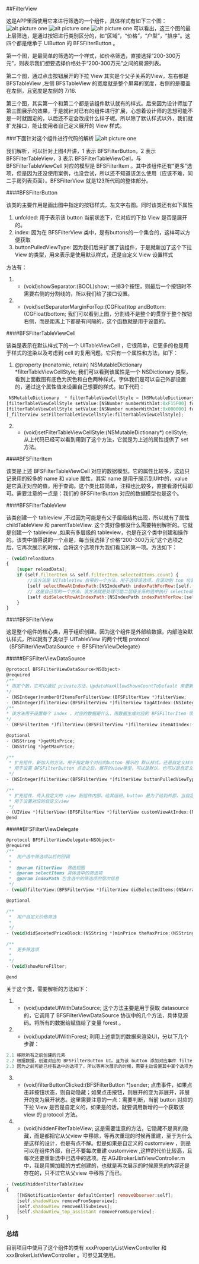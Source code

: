 ##FilterView

这是APP里面使用它来进行筛选的一个组件，具体样式有如下三个图：
![alt picture one](./Images/1.jpg "图一")
![alt picture one](./Images/2.jpg "图二")
![alt picture one](./Images/3.jpg "图三")
可以看出，这三个图的最上层筛选，是通过按钮进行类别区分的，如“区域”，“价格”，“户型”，“排序”。这四个都是继承于 UIButton 的 BFSFilterButton 。

第一个图，是最简单的筛选的一个样式，如价格筛选，直接选择“200-300万元”，则表示我们想要选择价格处于“200-300万元”之间的房源列表。

第二个图，通过点击按钮展开的下拉 View 其实是个父子关系的View，左右都是 BFSTableView ,左侧 BFSTableView 的宽度就是整个屏幕的宽度，右侧的是覆盖在左侧，且宽度是左侧的 7/16.

第三个图，其实第一个和第二个都是该组件默认就有的样式。后来因为设计师加了第三图展示的效果，于是就针对已有的组件进行扩展，心想着设计师的思想可能不是一时就固定的，以后还不定会改成什么样子呢。所以除了默认样式以外，我们就扩充接口，能让使用者自己定义展开的 View 样式。


###下面针对这个组件进行代码的解析
![alt picture one](./Images/4.jpg "图四")

我们解析，可以针对上图4开讲，1 表示 BFSFilterButton，2 表示 BFSFilterTableView，3 表示 BFSFilterTableViewCell，与 BFSFilterTableViewCell 对应的模型是 BFSFilterItem 。其中该组件还有“更多”选项，但是因为还没使用案例，也没尝试，所以还不知道该怎么使用（应该不难，同二手房列表页面）。BFSFilterView 就是123所代码的整体部分。

####BFSFilterButton

该类的主要作用是画出图中指定的按钮样式，左文字右图。同时该类还有如下属性 
1. unfolded: 用于表示该 button 当前状态下，它对应的下拉 View 是否是展开的。
2. index: 因为在 BFSFilterView 类中，是有buttons的一个集合的，这样可以方便获取
3. buttonPulledViewType: 因为我们后来扩展了该组件，于是就新加了这个下拉 View 的类型，用来表示是使用默认样式，还是自定义 View 设置样式

方法有：
1. - (void)showSeparator:(BOOL)show; 一排3个按钮，则最后一个按钮时不需要右侧的分割线的，所以我们给了接口设置。
2. - (void)setSeparatorMarginForTop:(CGFloat)top andBottom:(CGFloat)bottom; 我们可以看到上图，分割线不是整个的贯穿于整个按钮右侧，而是距离上下都是有间隔的，这个函数就是用于设置的。


####BFSFilterTableViewCell

该类是表示在默认样式下的一个 UITableViewCell ，它很简单，它更多的也是用于样式的渲染以及考虑到 cell 的复用问题。它只有一个属性和方法，如下：

1. @property (nonatomic, retain) NSMutableDictionary *filterTableViewCellStyle; 我们可以看到该属性是一个 NSDictionary 类型，看到上面截图有底色为灰色和白色两种样式，字体我们是可以自己外部设置的，通过这个属性值来设置自己想要的样式。如下代码：
```javascript
 NSMutableDictionary  * filterTableViewCellStyle = [NSMutableDictionary dictionary];
[filterTableViewCellStyle setValue:[NSNumber numberWithInt:0xF15F00] forKey:@"CellLabelSelectTextColor"];
[filterTableViewCellStyle setValue:[NSNumber numberWithInt:0x000000] forKey:@"CellLabelTextColor"];
[_filterView setFilterTableViewCellStyle:filterTableViewCellStyle];
```

2. - (void)setFilterTableViewCellStyle:(NSMutableDictionary*) cellStyle; 从上代码已经可以看到用到了这个方法，它就是为上述的属性提供了 set 方法。


####BFSFilterItem

该类是上述 BFSFilterTableViewCell 对应的数据模型。它的属性比较多，这边只记录用的较多的 name 和 value 属性，其实 name 是用于展示到UI中的，value 是它真正对应的值，用于查询。这个类比较简单，注释也比较多，直接看源代码即可。需要注意的一点是：我们的 BFSFilterButton 对应的数据模型也是这个。


####BFSFilterTableView

该类创建一个 tableview ,不过因为可能是有父子层级结构出现，所以就有了属性 childTableView 和 parentTableView. 这个类好像都没什么需要特别解析的。它就是创建一个 tableview ,如果有多层级的 tableview，也是在这个类中创建和操作的。该类中值得说的一个点是，每当我选择了价格“200-300万元”这个选项之后，它再次展示的时候，会将这个选项作为我们看见的第一项。方法如下：

```javascript
- (void)reloadData
{
    [super reloadData];
    if (self.filterItem && self.filterItem.selectedItems.count) {
        //该方法是 UITableView 自带的一个方法，用于选择该选项，且滚动到 top 位置
        [self selectRowAtIndexPath:[NSIndexPath indexPathForRow:[self.filterItem.selectedItems[0] intValue] inSection:0] animated:NO scrollPosition:UITableViewScrollPositionTop];
        // 这是自己写的一个方法。该方法就是处理可能二层级关系的选中执行 selectedBlock 方法
        [self didSelectRowAtIndexPath:[NSIndexPath indexPathForRow:[self.filterItem.selectedItems[0] intValue] inSection:0] byUser:NO];
    }
}
```


####BFSFilterView

这是整个组件的核心类，用于组织创建。因为这个组件是外部给数据，内部渲染默认样式，所以就有了类似于 UITableView 的两个代理 protocol （BFSFilterViewDataSource ＋ BFSFilterViewDelegate）

#####BFSFilterViewDataSource
```javascript
@protocol BFSFilterViewDataSource<NSObject>
@required
/**
* 指定个数，它可以通过 private方法，UpdateMaxAllowShownCountToDefault 来更新，后面可以用于判断是否需要“更多”按钮。
*/
- (NSInteger)numberOfItemsForFilterView:(BFSFilterView *)filterView;
- (NSInteger)filterView:(BFSFilterView *)filterView tagAtIndex:(NSInteger)index;
/**
* 该方法用于设置每个 index ，对应的数据是什么，用数据生成对应的 BFSFilterItem 项，多维数组，第一纬表示 button 的数据
*/
- (BFSFilterItem *)filterView:(BFSFilterView *)filterView itemAtIndex:(NSInteger)index;

@optional
- (NSString *)getMinPrice;
- (NSString *)getMaxPrice;

/**
 * 扩充组件，新加入的方法，用于指定每个对应的button 展示的 默认样式，还是自定义样式
 * 用于设置 BFSFilterButton 点击之后，展开的view类型，可以是默认，也可以是自定义
 */
- (NSInteger)filterView:(BFSFilterView *)filterView buttonPulledViewTypeAtIndex:(NSInteger)index;

/**
 * 扩充组件，传入自定义的 view 到组件内部，给其组织。button 是为了给到外部，当自定义的 View 中的选项发生变化时，button 中的文案也应该跟着变化。
 * 用于设置对应的自定义view
 */
- (UIView *)filterView:(BFSFilterView *)filterView customViewAtIndex:(NSInteger)index correspondingButton:(BFSFilterButton *)button;
@end
```

#####BFSFilterViewDelegate
```javascript
@protocol BFSFilterViewDelegate<NSObject>
@required
/**
 *  用户选中筛选项以后的回调
 *
 *  @param filterView  筛选视图
 *  @param selectItems 具体选中的筛选项
 *  @param indexPath 包含选中的筛选项的层次信息
 */
- (void)filterView:(BFSFilterView *)filterView didSelectedItems:(NSArray */*BFSFilterItems * */)selectItems atIndexPath:(NSIndexPath *)indexPath;

@optional

/**
 *  用户自定义价格筛选
 *
 */
- (void)didSecetedPriceBlock:(NSString *)minPrice theMaxPrice:(NSString *)maxPrice;

/**
 *  更多筛选项
 *
 */
- (void)showMoreFilter;

@end
```

关于这个类，需要解析的方法如下：
1. - (void)updateUIWithDataSource; 这个方法主要是用于获取 datasource 的，它调用了 BFSFilterViewDataSource 协议中的几个方法，具体见源码。将所有的数据给赋值给了变量 forest 。
2. - (void)updateUIWithForest; 利用上述拿到的数据来渲染UI，分以下几个步骤：
```javascript
2.1 移除所有之前创建的元素
2.2 根据数据，创建对应的 BFSFilterButton UI。且为该 button 添加对应事件 filterButtonClicked
2.3 因为之前可能已经有选中的选项了，所以等再次展示的时候，需要主动设置其中某个选项为选中状态。
```
3. - (void)filterButtonClicked:(BFSFilterButton *)sender; 点击事件，如果点击非按钮状态，则自动隐藏；如果点击按钮，则展开的变为非展开，非展开的变为展开状态。这里需要注意的一点：需要判断，当前 button 对应的下拉 View 是否是自定义的，如果是的话，就要调用新增的一个获取该 view 的 protocol 方法。
4. - (void)hiddenFilterTableView; 这是需要注意的方法，它隐藏不是真的隐藏，而是都把它从父view 中移除，等再次重现的时候再重建，至于为什么是这样的设计，也是有点不解。但是如果是自定义的 customview ，则是可以在组件外部，自己不要每次重建 customview ,这样的代价比较高，且每次还要重新选中已选中的选项。在 AGJBrokerListViewController.m 中，我是用懒加载的方式创建的，也就是再次展示的时候原先的内容还是存在的，只不过它从父view 中移除了而已。
```javascript
- (void)hiddenFilterTableView
{
    [[NSNotificationCenter defaultCenter] removeObserver:self];
    [self.shadowView removeFromSuperview];
    [self.shadowView removeAllSubviews];
    [self.shadowView_top_assistant removeFromSuperview];
}
```


### 总结

目前项目中使用了这个组件的类有 xxxPropertyListViewController 和 xxxBrokerListViewController 。可参见其使用。
